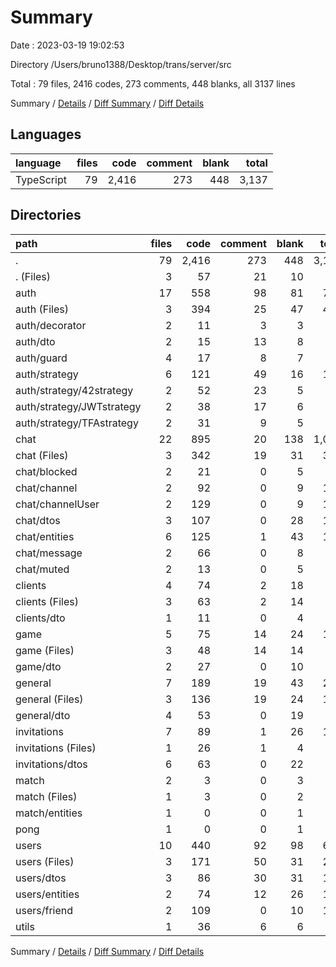 # Summary

Date : 2023-03-19 19:02:53

Directory /Users/bruno1388/Desktop/trans/server/src

Total : 79 files,  2416 codes, 273 comments, 448 blanks, all 3137 lines

Summary / [Details](details.md) / [Diff Summary](diff.md) / [Diff Details](diff-details.md)

## Languages
| language | files | code | comment | blank | total |
| :--- | ---: | ---: | ---: | ---: | ---: |
| TypeScript | 79 | 2,416 | 273 | 448 | 3,137 |

## Directories
| path | files | code | comment | blank | total |
| :--- | ---: | ---: | ---: | ---: | ---: |
| . | 79 | 2,416 | 273 | 448 | 3,137 |
| . (Files) | 3 | 57 | 21 | 10 | 88 |
| auth | 17 | 558 | 98 | 81 | 737 |
| auth (Files) | 3 | 394 | 25 | 47 | 466 |
| auth/decorator | 2 | 11 | 3 | 3 | 17 |
| auth/dto | 2 | 15 | 13 | 8 | 36 |
| auth/guard | 4 | 17 | 8 | 7 | 32 |
| auth/strategy | 6 | 121 | 49 | 16 | 186 |
| auth/strategy/42strategy | 2 | 52 | 23 | 5 | 80 |
| auth/strategy/JWTstrategy | 2 | 38 | 17 | 6 | 61 |
| auth/strategy/TFAstrategy | 2 | 31 | 9 | 5 | 45 |
| chat | 22 | 895 | 20 | 138 | 1,053 |
| chat (Files) | 3 | 342 | 19 | 31 | 392 |
| chat/blocked | 2 | 21 | 0 | 5 | 26 |
| chat/channel | 2 | 92 | 0 | 9 | 101 |
| chat/channelUser | 2 | 129 | 0 | 9 | 138 |
| chat/dtos | 3 | 107 | 0 | 28 | 135 |
| chat/entities | 6 | 125 | 1 | 43 | 169 |
| chat/message | 2 | 66 | 0 | 8 | 74 |
| chat/muted | 2 | 13 | 0 | 5 | 18 |
| clients | 4 | 74 | 2 | 18 | 94 |
| clients (Files) | 3 | 63 | 2 | 14 | 79 |
| clients/dto | 1 | 11 | 0 | 4 | 15 |
| game | 5 | 75 | 14 | 24 | 113 |
| game (Files) | 3 | 48 | 14 | 14 | 76 |
| game/dto | 2 | 27 | 0 | 10 | 37 |
| general | 7 | 189 | 19 | 43 | 251 |
| general (Files) | 3 | 136 | 19 | 24 | 179 |
| general/dto | 4 | 53 | 0 | 19 | 72 |
| invitations | 7 | 89 | 1 | 26 | 116 |
| invitations (Files) | 1 | 26 | 1 | 4 | 31 |
| invitations/dtos | 6 | 63 | 0 | 22 | 85 |
| match | 2 | 3 | 0 | 3 | 6 |
| match (Files) | 1 | 3 | 0 | 2 | 5 |
| match/entities | 1 | 0 | 0 | 1 | 1 |
| pong | 1 | 0 | 0 | 1 | 1 |
| users | 10 | 440 | 92 | 98 | 630 |
| users (Files) | 3 | 171 | 50 | 31 | 252 |
| users/dtos | 3 | 86 | 30 | 31 | 147 |
| users/entities | 2 | 74 | 12 | 26 | 112 |
| users/friend | 2 | 109 | 0 | 10 | 119 |
| utils | 1 | 36 | 6 | 6 | 48 |

Summary / [Details](details.md) / [Diff Summary](diff.md) / [Diff Details](diff-details.md)